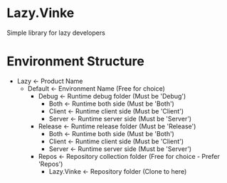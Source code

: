# Lazy.Vinke
Simple library for lazy developers

# Environment Structure
- Lazy								<- Product Name
	- Default						<- Environment Name (Free for choice)
		- Debug						<- Runtime debug folder (Must be 'Debug')
			- Both					<- Runtime both side (Must be 'Both')
			- Client				<- Runtime client side (Must be 'Client')
			- Server				<- Runtime server side (Must be 'Server')
		- Release					<- Runtime release folder (Must be 'Release')
			- Both					<- Runtime both side (Must be 'Both')
			- Client				<- Runtime client side (Must be 'Client')
			- Server				<- Runtime server side (Must be 'Server')
		- Repos						<- Repository collection folder (Free for choice - Prefer 'Repos')
			- Lazy.Vinke			<- Repository folder (Clone to here)
